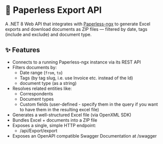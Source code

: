 # 📄 Paperless Export API

A .NET 8 Web API that integrates with [Paperless-ngx](https://github.com/paperless-ngx/paperless-ngx) to generate Excel exports and download documents as ZIP files — filtered by date, tags (include and exclude) and document type.

## ✨ Features

- Connects to a running Paperless-ngx instance via its REST API
- Filters documents by:
  - Date range (`from`, `to`)
  - Tags (by tag slug, i.e. use Invoice etc. instead of the Id)
  - document type (as a string)
- Resolves related entities like:
  - Correspondents
  - Document types
  - Custom fields (user-defined - specify them in the query if you want to have them in the resulting excel file)
- Generates a well-structured Excel file (via OpenXML SDK)
- Bundles Excel + documents into a ZIP file
- Exposes a single, simple HTTP endpoint:
  - /api/Export/export
- Exposes an OpenAPI compatible Swagger Documentation at /swagger
